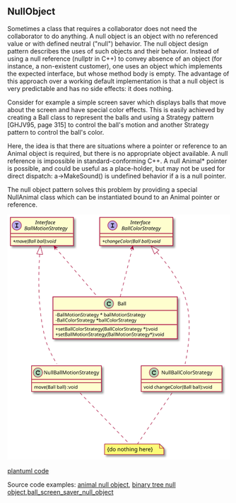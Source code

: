 ## NullObject
Sometimes a class that requires a collaborator does not need the collaborator to do anything. A null object is an object with no referenced value or with defined neutral ("null") behavior. The null object design pattern describes the uses of such objects and their behavior. Instead of using a null reference (nullptr in C++) to convey absence of an object (for instance, 
a non-existent customer), one uses an object which implements the expected interface, but whose method body is empty. 
The advantage of this approach over a working default implementation is that a null object is very predictable and has no side effects: 
it does nothing.



Consider for example a simple screen saver which displays balls that move about the screen and have special color effects. This is easily achieved by creating a Ball class to represent the balls and using a Strategy pattern [GHJV95, page 315] to control the ball's motion and another Strategy pattern to control the ball's color.


Here, the idea is that there are situations where a pointer or reference to an Animal object is required, but there is no appropriate object available. A null reference is impossible in standard-conforming C++. A null Animal* pointer is possible, and could be useful as a place-holder, but may not be used for direct dispatch: a->MakeSound() is undefined behavior if a is a null pointer.

The null object pattern solves this problem by providing a special NullAnimal class which can be instantiated bound to an Animal pointer or reference.

![PlantUML model](diagrams/ball_null_object.svg)

[plantuml code](diagrams/ball_null_object.puml)


Source code examples:
[animal null object](../../../DesignPatern/src/Behavioral/NullObject/animal_null_object.cpp), [binary tree null object](../../../DesignPatern/src/Behavioral/NullObject/binary_tree_null_object.cpp),[ball_screen_saver_null_object](../../../DesignPatern/src/Behavioral/NullObject/ball_screen_saver_null_object.cpp)
